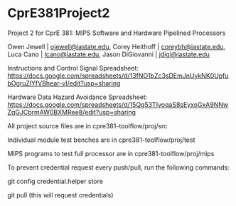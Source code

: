 # CprE381Project2
Project 2 for CprE 381: MIPS Software and Hardware Pipelined Processors

Owen Jewell | ojewell@iastate.edu,
Corey Heithoff | coreybh@iastate.edu,
Luca Cano | lcano@iastate.edu,
Jason DiGiovanni | jdigi@iastate.edu

Instructions and Control Signal Spreadsheet: https://docs.google.com/spreadsheets/d/13fNO1bZc3sDEmJnUykNK0UpfubOgruZlYfVBhear-vI/edit?usp=sharing

Hardware Data Hazard Avoidance Spreadsheet: https://docs.google.com/spreadsheets/d/15Qg53TIyoqaS8sEyxoGxA9NNwZqGJCbrmAW0BXMRee8/edit?usp=sharing

All project source files are in cpre381-toolflow/proj/src

Individual module test benches are in cpre381-toolflow/proj/test

MIPS programs to test full processor are in cpre381-toolflow/proj/mips


To prevent credential request every push/pull, run the following commands:

git config credential.helper store

git pull (this will request credentials)
